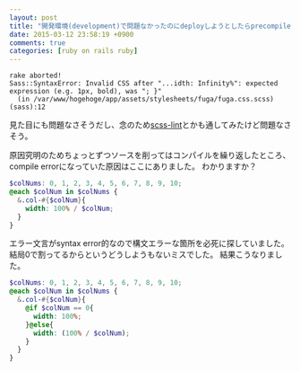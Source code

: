 ```yaml
---
layout: post
title: "開発環境(development)で問題なかったのにdeployしようとしたらprecompileでこける。"
date: 2015-03-12 23:58:19 +0900
comments: true
categories: [ruby on rails ruby]
---
```


```
rake aborted!
Sass::SyntaxError: Invalid CSS after "...idth: Infinity%": expected expression (e.g. 1px, bold), was "; }"
  (in /var/www/hogehoge/app/assets/stylesheets/fuga/fuga.css.scss)
(sass):12
```

見た目にも問題なさそうだし、念のため[scss-lint](https://github.com/causes/scss-lint)とかも通してみたけど問題なさそう。

<!-- more --> 

原因究明のためちょっとずつソースを削ってはコンパイルを繰り返したところ、
compile errorになっていた原因はここにありました。
わかりますか？

```scss
$colNums: 0, 1, 2, 3, 4, 5, 6, 7, 8, 9, 10;
@each $colNum in $colNums {
  &.col-#{$colNum}{
    width: 100% / $colNum;
  }
}
```



エラー文言がsyntax error的なので構文エラーな箇所を必死に探していました。
結局0で割ってるからというどうしようもないミスでした。
結果こうなりました。 

```scss
$colNums: 0, 1, 2, 3, 4, 5, 6, 7, 8, 9, 10;
@each $colNum in $colNums {
  &.col-#{$colNum}{
    @if $colNum == 0{
      width: 100%;
    }@else{
      width: (100% / $colNum);
    }
  }
}
```
